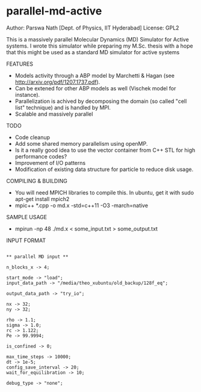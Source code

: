 # parallel-md-active

Author: Parswa Nath [Dept. of Physics, IIT Hyderabad]
License: GPL2

This is a massively parallel Molecular Dynamics (MD) Simulator for Active systems. I wrote this simulator while preparing my M.Sc. thesis with a hope that this might be used as a standard MD simulator for active systems 

FEATURES
* Models activity through a ABP model by Marchetti & Hagan (see http://arxiv.org/pdf/1207.1737.pdf). 
* Can be extened for other ABP models as well (Vischek model for instance).
* Parallelization is achived by decomposing the domain (so called "cell list" technique) and is handled by MPI. 
* Scalable and massively parallel

TODO
* Code cleanup
* Add some shared memory parallelism using openMP.
* Is it a really good idea to use the vector container from C++ STL for high performance codes?
* Improvement of I/O patterns
* Modification of existing data structure for particle to reduce disk usage. 

COMPILING & BUILDING 
* You will need MPICH libraries to compile this. In ubuntu, get it with sudo apt-get install mpich2
* mpic++ *.cpp -o md.x -std=c++11 -O3 -march=native

SAMPLE USAGE
* mpirun -np 48 ./md.x < some_input.txt > some_output.txt

INPUT FORMAT
```

** parallel MD input **

n_blocks_x -> 4;

start_mode -> "load"; 
input_data_path -> "/media/theo_xubuntu/old_backup/128f_eq";

output_data_path -> "try_io"; 

nx -> 32;
ny -> 32;

rho -> 1.1;
sigma -> 1.0;
rc -> 1.122;
Pe -> 99.9994;

is_confined -> 0;

max_time_steps -> 10000;
dt -> 1e-5;
config_save_interval -> 20;
wait_for_equilibration -> 10;

debug_type -> "none";
```
